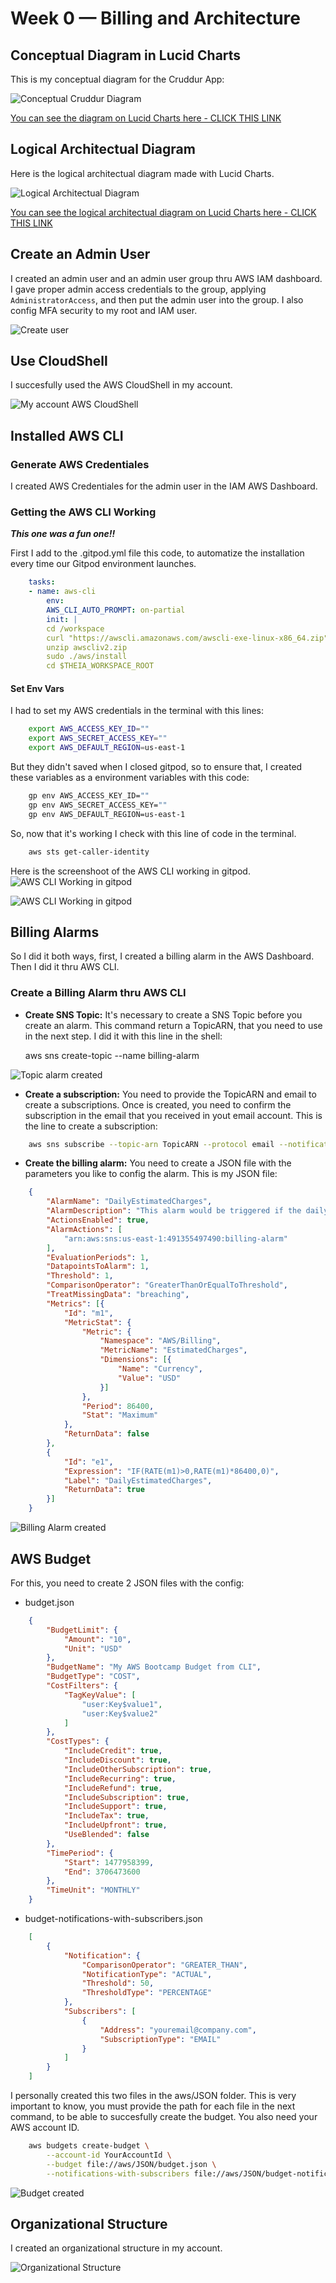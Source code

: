 # Week 0 — Billing and Architecture

## Conceptual Diagram in Lucid Charts

This is my conceptual diagram for the Cruddur App:

![Conceptual Cruddur Diagram](./assets/week-0-conceptual-lucid-diagram-aws.png)

[You can see the diagram on Lucid Charts here - CLICK THIS LINK](https://lucid.app/lucidchart/070a5fae-7049-431b-a806-348927ec96ea/edit?viewport_loc=55%2C-41%2C1391%2C900%2C0_0&invitationId=inv_045dd7fd-d6ac-4f16-999d-7f11b1c220ef)


## Logical Architectual Diagram

Here is the logical architectual diagram made with Lucid Charts.

![Logical Architectual Diagram](./assets/week-0-logical-architectual-diagram-aws.png)

[You can see the logical architectual diagram on Lucid Charts here - CLICK THIS LINK](https://lucid.app/lucidchart/f86f173f-eefc-41f1-ab21-7d27751636cc/edit?viewport_loc=-60%2C24%2C1847%2C900%2C0_0&invitationId=inv_faf9ffd9-4a66-4aa4-84a6-83f4a5da6663)


## Create an Admin User

I created an admin user and an admin user group thru AWS IAM dashboard. I gave proper admin access credentials to the group, applying <code>AdministratorAccess</code>, and then put the admin user into the group.
I also config MFA security to my root and IAM user.

![Create user](./assets/week-0-create-user-aws.png)


## Use CloudShell

I succesfully used the AWS CloudShell in my account.

![My account AWS CloudShell](./assets/week-0-use-of-cloudshell-aws.png)

## Installed AWS CLI

### Generate AWS Credentiales

I created AWS Credentiales for the admin user in the IAM AWS Dashboard.

### Getting the AWS CLI Working

**_This one was a fun one!!_**

First I add to the .gitpod.yml file this code, to automatize the installation every time our Gitpod environment launches.
```yaml
    tasks:
    - name: aws-cli
        env:
        AWS_CLI_AUTO_PROMPT: on-partial
        init: |
        cd /workspace
        curl "https://awscli.amazonaws.com/awscli-exe-linux-x86_64.zip" -o "awscliv2.zip"
        unzip awscliv2.zip
        sudo ./aws/install
        cd $THEIA_WORKSPACE_ROOT
```

#### Set Env Vars

I had to set my AWS credentials in the terminal with this lines:
```bash
    export AWS_ACCESS_KEY_ID=""
    export AWS_SECRET_ACCESS_KEY=""
    export AWS_DEFAULT_REGION=us-east-1
```
But they didn't saved when I closed gitpod, so to ensure that, I created these variables as a environment variables with this code:
```bash
    gp env AWS_ACCESS_KEY_ID=""
    gp env AWS_SECRET_ACCESS_KEY=""
    gp env AWS_DEFAULT_REGION=us-east-1
```
So, now that it's working I check with this line of code in the terminal.
```bash
    aws sts get-caller-identity
```
Here is the screenshoot of the AWS CLI working in gitpod.
![AWS CLI Working in gitpod](./assets/week-0-gitpod-aws-cli-config.png)

![AWS CLI Working in gitpod](./assets/week-0-gitpod-aws-cli-working.png)


## Billing Alarms

So I did it both ways, first, I created a billing alarm in the AWS Dashboard. Then I did it thru AWS CLI.

### Create a Billing Alarm thru AWS CLI

- **Create SNS Topic:** It's necessary to create a SNS Topic before you create an alarm. This command return a TopicARN, that you need to use in the next step. I did it with this line in the shell:

    aws sns create-topic --name billing-alarm

![Topic alarm created](./assets/week-0-alarm-topic-aws.png)

- **Create a subscription:** You need to provide the TopicARN and email to create a subscriptions. Once is created, you need to confirm the subscription in the email that you received in yout email account. This is the line to create a subscription:
```bash
    aws sns subscribe --topic-arn TopicARN --protocol email --notification-endpoint email@comany.com
```

- **Create the billing alarm:** You need to create a JSON file with the parameters you like to config the alarm. This is my JSON file:
```json
    {
        "AlarmName": "DailyEstimatedCharges",
        "AlarmDescription": "This alarm would be triggered if the daily estimated charges exceeds 1$",
        "ActionsEnabled": true,
        "AlarmActions": [
            "arn:aws:sns:us-east-1:491355497490:billing-alarm"
        ],
        "EvaluationPeriods": 1,
        "DatapointsToAlarm": 1,
        "Threshold": 1,
        "ComparisonOperator": "GreaterThanOrEqualToThreshold",
        "TreatMissingData": "breaching",
        "Metrics": [{
            "Id": "m1",
            "MetricStat": {
                "Metric": {
                    "Namespace": "AWS/Billing",
                    "MetricName": "EstimatedCharges",
                    "Dimensions": [{
                        "Name": "Currency",
                        "Value": "USD"
                    }]
                },
                "Period": 86400,
                "Stat": "Maximum"
            },
            "ReturnData": false
        },
        {
            "Id": "e1",
            "Expression": "IF(RATE(m1)>0,RATE(m1)*86400,0)",
            "Label": "DailyEstimatedCharges",
            "ReturnData": true
        }]
    }
```

![Billing Alarm created](./assets/week-0-billing-alarm-aws-created.png)

## AWS Budget

For this, you need to create 2 JSON files with the config:

- budget.json
```json
    {
        "BudgetLimit": {
            "Amount": "10",
            "Unit": "USD"
        },
        "BudgetName": "My AWS Bootcamp Budget from CLI",
        "BudgetType": "COST",
        "CostFilters": {
            "TagKeyValue": [
                "user:Key$value1",
                "user:Key$value2"
            ]
        },
        "CostTypes": {
            "IncludeCredit": true,
            "IncludeDiscount": true,
            "IncludeOtherSubscription": true,
            "IncludeRecurring": true,
            "IncludeRefund": true,
            "IncludeSubscription": true,
            "IncludeSupport": true,
            "IncludeTax": true,
            "IncludeUpfront": true,
            "UseBlended": false
        },
        "TimePeriod": {
            "Start": 1477958399,
            "End": 3706473600
        },
        "TimeUnit": "MONTHLY"
    }
```

- budget-notifications-with-subscribers.json
```json
    [
        {
            "Notification": {
                "ComparisonOperator": "GREATER_THAN",
                "NotificationType": "ACTUAL",
                "Threshold": 50,
                "ThresholdType": "PERCENTAGE"
            },
            "Subscribers": [
                {
                    "Address": "youremail@company.com",
                    "SubscriptionType": "EMAIL"
                }
            ]
        }
    ]
```

I personally created this two files in the aws/JSON folder. This is very important to know, you must provide the path for each file in the next command, to be able to succesfully create the budget. You also need your AWS account ID.
```bash
    aws budgets create-budget \
        --account-id YourAccountId \
        --budget file://aws/JSON/budget.json \
        --notifications-with-subscribers file://aws/JSON/budget-notifications-with-subscribers.json
```

![Budget created](./assets/week-0-budget-created-aws.png)


## Organizational Structure

I created an organizational structure in my account.

![Organizational Structure](./assets/week-0-organizational-structure-aws.png)